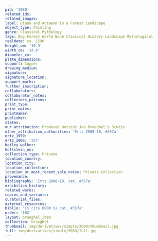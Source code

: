 ```yaml
---
pid: '3080'
related_ids: 
related_images: 
label: Diana and Actaeon in a Forest Landscape
object_type: Painting
genre: Classical Mythology
tags: Dog Forest World Nude Classical History Landscape Mythological
realdate: ca. 1590
height_cm: '10.9'
width_cm: '14.8'
diameter_cm: 
plate_dimensions: 
support: Copper
drawing_medium: 
signature: 
signature_location: 
support_marks: 
further_inscription: 
collaborators: 
collaborator_notes: 
collectors_patrons: 
print_type: 
print_notes: 
printmaker: 
publisher: 
states: 
our_attribution: Produced Outside Jan Brueghel's Studio
other_attribution_authorities: 'Ertz 2008-10, #357a'
ertz_1979: 
ertz_2008: '357'
bailey_walker: 
hollstein_no: 
collection_type: Private
location_country: 
location_city: 
location_collection: 
location_or_most_recent_sale_notes: Private Collection
provenance: 
bibliography: 'Ertz 2008-10, cat. #357a'
exhibition_history: 
related_works: 
copies_and_variants: 
curatorial_files: 
external_resources: 
biblio: "{% cite 8900 %} cat. #357a"
order: '182'
layout: brueghel_item
collection: brueghel
thumbnail: img/derivatives/simple/3080/thumbnail.jpg
full: img/derivatives/simple/3080/full.jpg
---
```

